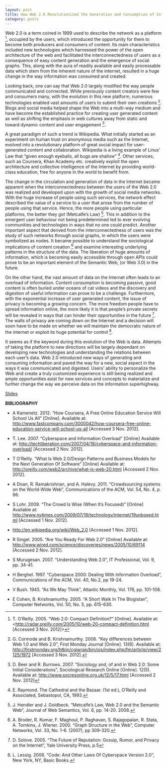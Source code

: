 ```yaml
---
layout: post
title: How Web 2.0 Revolutionized the Generation and Consumption of Information
category: posts
---
```


Web 2.0 is a term coined in 1999 used to describe the network as a platform [^1], occupied by the users, which introduced the opportunity for them to become both producers and consumers of content. Its main characteristics included new technologies which harnessed the power of the open architecture of the web and facilitated the interconnectedness of users as a consequence of easy content generation and the emergence of social graphs. This, along with the aura of readily available and easily processable data which stem from the inherent nature of the internet, resulted in a huge change in the way information was consumed and created.

Looking back, one can say that Web 2.0 largely modified the way people communicated and connected. While previously content creators were few and consumers many, with the evolution in this new platform, numerous technologies enabled vast amounts of users to submit their own creations [^2]. Blogs and social media helped shape the Web into a multi-way medium and have become the established practice for creating user generated content as well as shifting the emphasis in web cultures away from static and toward dynamic content and user engagement [^3].

A great paradigm of such a trend is Wikipedia. What initially started as an experiment on human trust on anonymous media such as the Internet, evolved into a revolutionary platform of great social impact for user-generated content and collaboration. Wikipedia is a living example of Linus’ Law that “given enough eyeballs, all bugs are shallow” [^4]. Other services, such as Coursera, Khan Academy etc. creatively exploit the open architecture and collective intelligence of the Internet by providing world-class education, free for anyone in the world to benefit from.

The change in the circulation and generation of data in the Internet became apparent when the interconnectedness between the users of the Web 2.0 was realized and developed upon with the growth of social media networks. With the huge increase of people using such services, the network effect described the value of a service to a user that arose from the number of people using that service. Hence, the more people using particular platforms, the better they got (Metcalfe’s Law) [^5]. This in addition to the emergent user behaviour not being predetermined led to ever evolving communities and technologies in ways that no one could predict. Another important aspect that derived from the interconnectedness of users was the study of such networks through social graphs, in which the users were symbolized as nodes. It became possible to understand the sociological implications of content creation [^6] and examine interesting underlying patterns in the structure of the data. The liberation of huge amounts of information, which is becoming easily accessible through open APIs could prove to be an important element of the Semantic Web, (or Web 3.0) in the future.

On the other hand, the vast amount of data on the Internet often leads to an overload of information. Content consumption is becoming passive, good content is often buried under oceans of cat videos and the discovery and digestion of useful information can prove to be a challenge. Furthermore, with  the exponential increase of user generated content, the issue of privacy is becoming a growing concern. The more freedom people have to spread information online, the more likely it is that people’s private secrets will be revealed in ways that can hinder their opportunities in the future [^7]. The walls of privacy are coming down on the Internet and a decision will soon have to be made on whether we will maintain the democratic nature of the internet or exploit its huge potential for control [^8].

It seems as if the keyword during this evolution of the Web is data. Attempts of taking the platform to new directions will be largely dependant on developing new technologies and understanding the relations between each user’s data. Web 2.0 introduced new ways of generating and consuming information and paved the way for a new, social aspect in the ways it was communicated and digested. Users’ ability to personalize the Web and create a truly customized experience is still being realized and ample opportunities exist for new services and concepts to materialize and further change the way we perceive data on the information superhighway.

[Slides](/talks/)


[^1]: T. O’Reilly. 2005. “Web 2.0: Compact Definition?” [Online]. Available at: <http://radar.oreilly.com/2005/10/web-20-compact-definition.html [Accessed 3 Nov. 2012]>
[^2]: G. Cormode and B. Krishnamurthy. 2008. “Key differences between Web 1.0 and Web 2.0”, First Monday Journal  [Online]. 13(6). Available at: <http://firstmonday.org/htbin/cgiwrap/bin/ojs/index.php/fm/article/view/2125/1972> [Accessed 3  Nov. 2012].
[^3]: D. Beer and R. Burrows. 2007. “Sociology and, of and in Web 2.0: Some Initial Considerations”, Sociological Research Online [Online]. 12(5). Available at: <http://www.socresonline.org.uk/12/5/17.html> [Accessed 2 Nov. 2012]
[^4]: E. Raymond. The Cathedral and the Bazaar. (1st ed.), O’Reilly and Associated, Sebastopol, CA, 1993.
[^5]: J. Hendler and J. Goldbeck. “Metcalfe’s Law, Web 2.0 and the Semantic Web”, Journal of Web Semantics,      Vol. 6, pp. 14-20. 2008.
[^6]: A. Broder, R. Kumar, F. Maghoul, P. Raghavan, S. Rajagopalan, R. Stata, A. Tomkins, J. Wiener. 2000. “Graph  Structure in the Web”, Computer Networks, Vol. 33, No. 1-6. (2007), pp 309-320.
[^7]: D. Solove. 2005. “The Future of Reputation: Gossip, Rumor, and Privacy on the Internet”, Yale University Press,   p.5
[^8]: L. Lessig. 2006. “Code: And Other Laws Of Cyberspace Version 2.0”,  New York, NY, Basic Books.

**BIBLIOGRAPHY**

* A Kamenetz. 2012. “How Coursera, A Free Online Education Service Will School Us All” [Online].
Available at: http://www.fastcompany.com/3000042/how-coursera-free-online-education-service-will-school-us-all [Accessed 3 Nov. 2012].

* T. Lee. 2007. “Cyberspace and Information Overload” [Online]
Available at: <http://techliberation.com/2007/04/18/cyberspace-and-information-overload/> [Accessed 2 Nov. 2012].

* T O’Reilly. “What Is Web 2.0/Design Patterns and Business Models for the Next Generation Of Software” [Online]
Available at: <http://oreilly.com/web2/archive/what-is-web-20.html> [Accessed 2 Nov. 2012].

* A Doan, R. Ramakrishnan, and A. Halevy. 2011. “Crowdsourcing systems on the World-Wide Web”, Communications of the ACM, Vol. 54, No. 4, p. 86.

* S Lohr. 2009. “The Crowd Is Wise (When It’s Focused)” [Online]
Available at: <http://www.nytimes.com/2009/07/19/technology/internet/19unboxed.html> [Accessed 1 Nov. 2012].

* <http://en.wikipedia.org/wiki/Web_2.0> [Accessed 1 Nov. 2012].

* R Singel. 2005. “Are You Ready For Web 2.0” [Online]
Available at: <http://www.wired.com/science/discoveries/news/2005/10/69114> [Accessed 2 Nov. 2012].

* S Murugesan. 2007. “Understanding Web 2.0”, IT Professional, Vol. 9, pp. 34-41.

* H Berghel. 1997. “Cyberspace 2000: Dealing With Information Overload”, Communications of the ACM, Vol. 40, No.2, pp 19-24.

* V Bush. 1945. “As We May Think”, Atlantic Monthly, Vol. 176, pp. 101-108.

* E Cohen, B. Krishnamurthy. 2005. “A Short Walk In The Blogistan”, Computer Networks, Vol. 50, No. 5, pp. 615-630.

